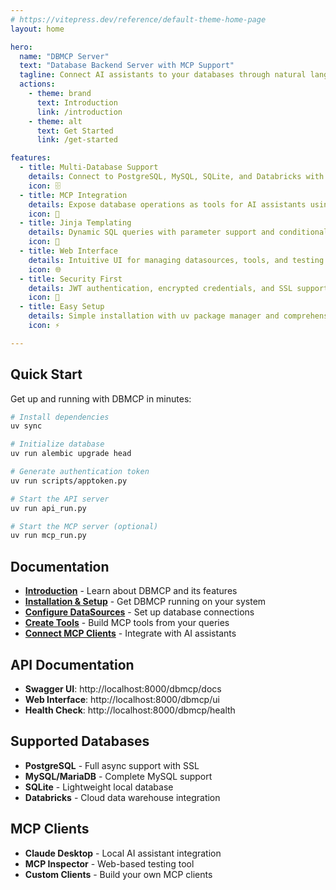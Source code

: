 ```yaml
---
# https://vitepress.dev/reference/default-theme-home-page
layout: home

hero:
  name: "DBMCP Server"
  text: "Database Backend Server with MCP Support"
  tagline: Connect AI assistants to your databases through natural language
  actions:
    - theme: brand
      text: Introduction
      link: /introduction
    - theme: alt
      text: Get Started
      link: /get-started

features:
  - title: Multi-Database Support
    details: Connect to PostgreSQL, MySQL, SQLite, and Databricks with unified interface
    icon: 🗄️
  - title: MCP Integration
    details: Expose database operations as tools for AI assistants using the Model Context Protocol
    icon: 🤖
  - title: Jinja Templating
    details: Dynamic SQL queries with parameter support and conditional logic
    icon: 📝
  - title: Web Interface
    details: Intuitive UI for managing datasources, tools, and testing connections
    icon: 🌐
  - title: Security First
    details: JWT authentication, encrypted credentials, and SSL support
    icon: 🔐
  - title: Easy Setup
    details: Simple installation with uv package manager and comprehensive documentation
    icon: ⚡

---
```


## Quick Start

Get up and running with DBMCP in minutes:

```bash
# Install dependencies
uv sync

# Initialize database
uv run alembic upgrade head

# Generate authentication token
uv run scripts/apptoken.py

# Start the API server
uv run api_run.py

# Start the MCP server (optional)
uv run mcp_run.py
```

## Documentation

- **[Introduction](./introduction.md)** - Learn about DBMCP and its features
- **[Installation & Setup](./get-started.md)** - Get DBMCP running on your system
- **[Configure DataSources](./configure-datasources.md)** - Set up database connections
- **[Create Tools](./create-tools.md)** - Build MCP tools from your queries
- **[Connect MCP Clients](./connect-mcp-clients.md)** - Integrate with AI assistants

## API Documentation

- **Swagger UI**: http://localhost:8000/dbmcp/docs
- **Web Interface**: http://localhost:8000/dbmcp/ui
- **Health Check**: http://localhost:8000/dbmcp/health

## Supported Databases

- **PostgreSQL** - Full async support with SSL
- **MySQL/MariaDB** - Complete MySQL support
- **SQLite** - Lightweight local database
- **Databricks** - Cloud data warehouse integration

## MCP Clients

- **Claude Desktop** - Local AI assistant integration
- **MCP Inspector** - Web-based testing tool
- **Custom Clients** - Build your own MCP clients

